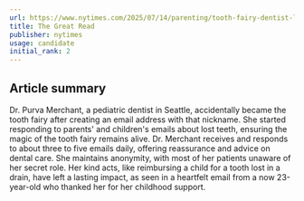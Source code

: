 ```yaml
---
url: https://www.nytimes.com/2025/07/14/parenting/tooth-fairy-dentist-letters.html
title: The Great Read
publisher: nytimes
usage: candidate
initial_rank: 2
---
```

## Article summary
Dr. Purva Merchant, a pediatric dentist in Seattle, accidentally became the tooth fairy after creating an email address with that nickname. She started responding to parents' and children's emails about lost teeth, ensuring the magic of the tooth fairy remains alive. Dr. Merchant receives and responds to about three to five emails daily, offering reassurance and advice on dental care. She maintains anonymity, with most of her patients unaware of her secret role. Her kind acts, like reimbursing a child for a tooth lost in a drain, have left a lasting impact, as seen in a heartfelt email from a now 23-year-old who thanked her for her childhood support.
